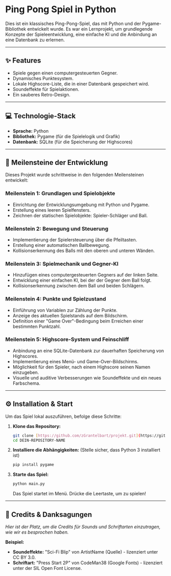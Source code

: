 # Ping Pong Spiel in Python

Dies ist ein klassisches Ping-Pong-Spiel, das mit Python und der Pygame-Bibliothek entwickelt wurde. Es war ein Lernprojekt, um grundlegende Konzepte der Spieleentwicklung, eine einfache KI und die Anbindung an eine Datenbank zu erlernen.

---

## ✨ Features

- Spiele gegen einen computergesteuerten Gegner.
- Dynamisches Punktesystem.
- Lokale Highscore-Liste, die in einer Datenbank gespeichert wird.
- Soundeffekte für Spielaktionen.
- Ein sauberes Retro-Design.

---

## 💻 Technologie-Stack

- **Sprache:** Python
- **Bibliothek:** Pygame (für die Spielelogik und Grafik)
- **Datenbank:** SQLite (für die Speicherung der Highscores)

---

## 🚀 Meilensteine der Entwicklung

Dieses Projekt wurde schrittweise in den folgenden Meilensteinen entwickelt:

### Meilenstein 1: Grundlagen und Spielobjekte

- Einrichtung der Entwicklungsumgebung mit Python und Pygame.
- Erstellung eines leeren Spielfensters.
- Zeichnen der statischen Spielobjekte: Spieler-Schläger und Ball.

### Meilenstein 2: Bewegung und Steuerung

- Implementierung der Spielersteuerung über die Pfeiltasten.
- Erstellung einer automatischen Ballbewegung.
- Kollisionserkennung des Balls mit den oberen und unteren Wänden.

### Meilenstein 3: Spielmechanik und Gegner-KI

- Hinzufügen eines computergesteuerten Gegners auf der linken Seite.
- Entwicklung einer einfachen KI, bei der der Gegner dem Ball folgt.
- Kollisionserkennung zwischen dem Ball und beiden Schlägern.

### Meilenstein 4: Punkte und Spielzustand

- Einführung von Variablen zur Zählung der Punkte.
- Anzeige des aktuellen Spielstands auf dem Bildschirm.
- Definition einer "Game Over"-Bedingung beim Erreichen einer bestimmten Punktzahl.

### Meilenstein 5: Highscore-System und Feinschliff

- Anbindung an eine SQLite-Datenbank zur dauerhaften Speicherung von Highscores.
- Implementierung eines Menü- und Game-Over-Bildschirms.
- Möglichkeit für den Spieler, nach einem Highscore seinen Namen einzugeben.
- Visuelle und auditive Verbesserungen wie Soundeffekte und ein neues Farbschema.

---

## ⚙️ Installation & Start

Um das Spiel lokal auszuführen, befolge diese Schritte:

1.  **Klone das Repository:**

    ```bash
    git clone [https://github.com/zGrantelbart/projekt.git](https://github.com/zGrantelbart/projekt.git)
    cd DEIN-REPOSITORY-NAME
    ```

2.  **Installiere die Abhängigkeiten:**
    (Stelle sicher, dass Python 3 installiert ist)

    ```bash
    pip install pygame
    ```

3.  **Starte das Spiel:**
    ```bash
    python main.py
    ```
    Das Spiel startet im Menü. Drücke die Leertaste, um zu spielen!

---

## 📜 Credits & Danksagungen

_Hier ist der Platz, um die Credits für Sounds und Schriftarten einzutragen, wie wir es besprochen haben._

**Beispiel:**

- **Soundeffekte:** "Sci-Fi Blip" von ArtistName (Quelle) - lizenziert unter CC BY 3.0.
- **Schriftart:** "Press Start 2P" von CodeMan38 (Google Fonts) - lizenziert unter der SIL Open Font License.
